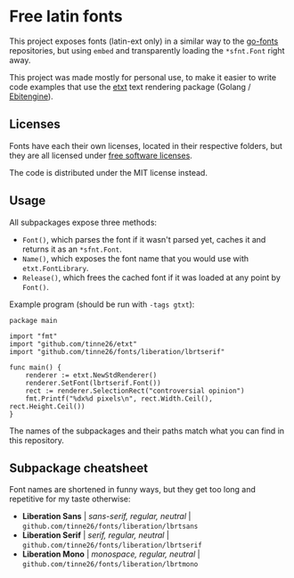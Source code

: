 # Free latin fonts

This project exposes fonts (latin-ext only) in a similar way to the [go-fonts](https://github.com/go-fonts) repositories, but using `embed` and transparently loading the `*sfnt.Font` right away.

This project was made mostly for personal use, to make it easier to write code examples that use the [etxt](https://github.com/tinne26/etxt) text rendering package (Golang / [Ebitengine](https://github.com/hajimehoshi/ebiten)).

## Licenses

Fonts have each their own licenses, located in their respective folders, but they are 
all licensed under [free software licenses](https://en.wikipedia.org/wiki/Free_software).

The code is distributed under the MIT license instead.

## Usage

All subpackages expose three methods:
- `Font()`, which parses the font if it wasn't parsed yet, caches it and returns it as an `*sfnt.Font`.
- `Name()`, which exposes the font name that you would use with `etxt.FontLibrary`.
- `Release()`, which frees the cached font if it was loaded at any point by `Font()`.

Example program (should be run with `-tags gtxt`):
```Golang
package main

import "fmt"
import "github.com/tinne26/etxt"
import "github.com/tinne26/fonts/liberation/lbrtserif"

func main() {
	renderer := etxt.NewStdRenderer()
	renderer.SetFont(lbrtserif.Font())
	rect := renderer.SelectionRect("controversial opinion")
	fmt.Printf("%dx%d pixels\n", rect.Width.Ceil(), rect.Height.Ceil())
}
```
The names of the subpackages and their paths match what you can find in this repository.

## Subpackage cheatsheet

Font names are shortened in funny ways, but they get too long and repetitive for my taste otherwise:
- **Liberation Sans** | *sans-serif, regular, neutral* | `github.com/tinne26/fonts/liberation/lbrtsans`
- **Liberation Serif** | *serif, regular, neutral* | `github.com/tinne26/fonts/liberation/lbrtserif`
- **Liberation Mono** | *monospace, regular, neutral* | `github.com/tinne26/fonts/liberation/lbrtmono`
